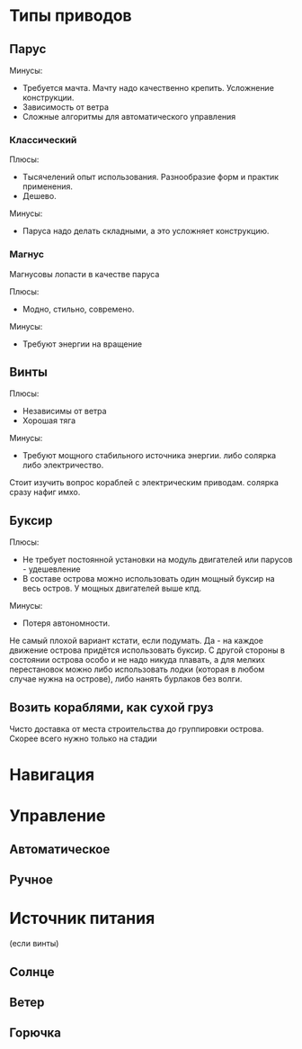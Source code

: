 # Типы приводов

## Парус

Минусы:
* Требуется мачта. Мачту надо качественно крепить. Усложнение конструкции.
* Зависимость от ветра
* Сложные алгоритмы для автоматического управления

### Классический
Плюсы:
* Тысячелений опыт использования. Разнообразие форм и практик применения.
* Дешево.

Минусы:
* Паруса надо делать складными, а это усложняет конструкцию.

### Магнус
Магнусовы лопасти в качестве паруса

Плюсы:
* Модно, стильно, современо.

Минусы:
* Требуют энергии на вращение

## Винты

Плюсы:
* Независимы от ветра
* Хорошая тяга

Минусы:
* Требуют мощного стабильного источника энергии. либо солярка либо электричество.

Стоит изучить вопрос кораблей с электрическим приводам. солярка сразу нафиг имхо.


## Буксир

Плюсы:
* Не требует постоянной установки на модуль двигателей или парусов - удешевление
* В составе острова можно использовать один мощный буксир на весь остров. У мощных двигателей выше кпд.

Минусы:
* Потеря автономности.

Не самый плохой вариант кстати, если подумать. Да - на каждое движение острова придётся использовать буксир.
С другой стороны в состоянии острова особо и не надо никуда плавать, а для мелких перестановок  можно либо использовать лодки (которая в любом случае нужна на острове), либо нанять бурлаков без волги.

## Возить кораблями, как сухой груз

Чисто доставка от места строительства до группировки острова. Скорее всего нужно только на стадии

# Навигация


# Управление

## Автоматическое

## Ручное


# Источник питания

(если винты)
## Солнце

## Ветер

## Горючка




